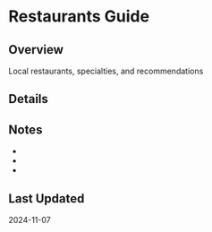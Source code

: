 # Restaurants Guide

## Overview
Local restaurants, specialties, and recommendations

## Details

## Notes
- 
- 
- 

## Last Updated
2024-11-07
